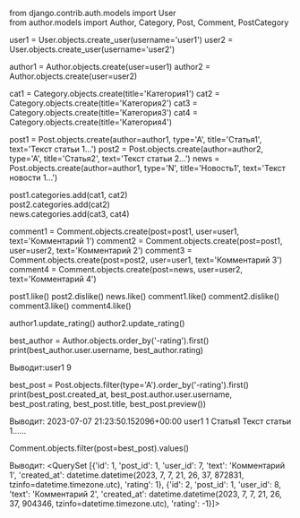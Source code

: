  from django.contrib.auth.models import User                          
 from author.models import Author, Category, Post, Comment, PostCategory

 user1 = User.objects.create_user(username='user1')
 user2 = User.objects.create_user(username='user2')

 author1 = Author.objects.create(user=user1)
 author2 = Author.objects.create(user=user2)

 cat1 = Category.objects.create(title='Категория1')
 cat2 = Category.objects.create(title='Категория2')
 cat3 = Category.objects.create(title='Категория3')
 cat4 = Category.objects.create(title='Категория4')

 post1 = Post.objects.create(author=author1, type='A', title='Статья1', text='Текст статьи 1...')
 post2 = Post.objects.create(author=author2, type='A', title='Статья2', text='Текст статьи 2...')
 news = Post.objects.create(author=author1, type='N', title='Новость1', text='Текст новости 1...')

 post1.categories.add(cat1, cat2)           
 post2.categories.add(cat2)       
 news.categories.add(cat3, cat4)  	

 comment1 = Comment.objects.create(post=post1, user=user1, text='Комментарий 1')
 comment2 = Comment.objects.create(post=post1, user=user2, text='Комментарий 2')
 comment3 = Comment.objects.create(post=post2, user=user1, text='Комментарий 3')
comment4 = Comment.objects.create(post=news, user=user2, text='Комментарий 4')

post1.like()
post2.dislike()
news.like()
comment1.like()
comment2.dislike()
comment3.like()
comment4.like()

author1.update_rating()
author2.update_rating()

best_author = Author.objects.order_by('-rating').first()
print(best_author.user.username, best_author.rating)

Выводит:user1 9

best_post = Post.objects.filter(type='A').order_by('-rating').first()
print(best_post.created_at, best_post.author.user.username, best_post.rating, best_post.title, best_post.preview())

Выводит: 2023-07-07 21:23:50.152096+00:00 user1 1 Статья1 Текст статьи 1......

Comment.objects.filter(post=best_post).values()

Выводит: <QuerySet [{'id': 1, 'post_id': 1, 'user_id': 7, 'text': 'Комментарий 1', 'created_at': datetime.datetime(2023, 7, 7, 21, 26, 37, 872831, tzinfo=datetime.timezone.utc), 'rating': 1}, {'id': 2, 'post_id': 1, 'user_id': 8, 'text': 'Комментарий 2', 'created_at': datetime.datetime(2023, 7, 7, 21, 26, 37, 904346, tzinfo=datetime.timezone.utc), 'rating': -1}]>
